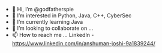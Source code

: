 - 👋 Hi, I’m @godfatherspie
- 👀 I’m interested in Python, Java, C++, CyberSec 
- 🌱 I’m currently learning Java
- 💞️ I’m looking to collaborate on ...
- 📫 How to reach me ...
    LinkedIn - https://www.linkedin.com/in/anshuman-joshi-9a1839244/

<!---
godfatherspie/godfatherspie is a ✨ special ✨ repository because its `README.md` (this file) appears on your GitHub profile.
You can click the Preview link to take a look at your changes.
--->
